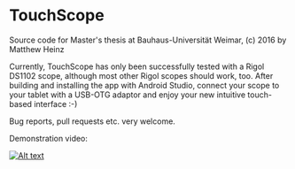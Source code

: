 # TouchScope

Source code for Master's thesis at Bauhaus-Universität Weimar, (c) 2016 by Matthew Heinz

Currently, TouchScope has only been successfully tested with a Rigol DS1102 scope, although most other Rigol scopes should work, too. After building and installing the app with Android Studio, connect your scope to your tablet with a USB-OTG adaptor and enjoy your new intuitive touch-based interface :-)

Bug reports, pull requests etc. very welcome.

Demonstration video: 

[![Alt text](https://img.youtube.com/vi/YB4eOkOXHog/0.jpg)](https://www.youtube.com/watch?v=YB4eOkOXHog)
